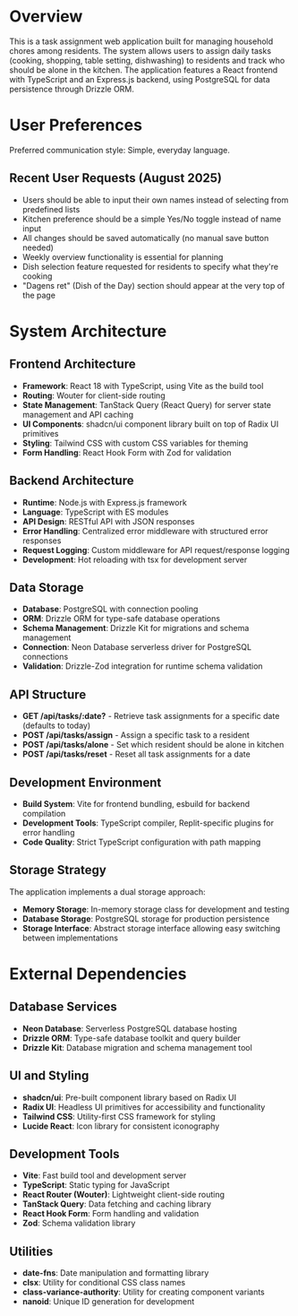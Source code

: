 # Overview

This is a task assignment web application built for managing household chores among residents. The system allows users to assign daily tasks (cooking, shopping, table setting, dishwashing) to residents and track who should be alone in the kitchen. The application features a React frontend with TypeScript and an Express.js backend, using PostgreSQL for data persistence through Drizzle ORM.

# User Preferences

Preferred communication style: Simple, everyday language.

## Recent User Requests (August 2025)
- Users should be able to input their own names instead of selecting from predefined lists
- Kitchen preference should be a simple Yes/No toggle instead of name input
- All changes should be saved automatically (no manual save button needed)
- Weekly overview functionality is essential for planning
- Dish selection feature requested for residents to specify what they're cooking
- "Dagens ret" (Dish of the Day) section should appear at the very top of the page

# System Architecture

## Frontend Architecture
- **Framework**: React 18 with TypeScript, using Vite as the build tool
- **Routing**: Wouter for client-side routing
- **State Management**: TanStack Query (React Query) for server state management and API caching
- **UI Components**: shadcn/ui component library built on top of Radix UI primitives
- **Styling**: Tailwind CSS with custom CSS variables for theming
- **Form Handling**: React Hook Form with Zod for validation

## Backend Architecture
- **Runtime**: Node.js with Express.js framework
- **Language**: TypeScript with ES modules
- **API Design**: RESTful API with JSON responses
- **Error Handling**: Centralized error middleware with structured error responses
- **Request Logging**: Custom middleware for API request/response logging
- **Development**: Hot reloading with tsx for development server

## Data Storage
- **Database**: PostgreSQL with connection pooling
- **ORM**: Drizzle ORM for type-safe database operations
- **Schema Management**: Drizzle Kit for migrations and schema management
- **Connection**: Neon Database serverless driver for PostgreSQL connections
- **Validation**: Drizzle-Zod integration for runtime schema validation

## API Structure
- **GET /api/tasks/:date?** - Retrieve task assignments for a specific date (defaults to today)
- **POST /api/tasks/assign** - Assign a specific task to a resident
- **POST /api/tasks/alone** - Set which resident should be alone in kitchen
- **POST /api/tasks/reset** - Reset all task assignments for a date

## Development Environment
- **Build System**: Vite for frontend bundling, esbuild for backend compilation
- **Development Tools**: TypeScript compiler, Replit-specific plugins for error handling
- **Code Quality**: Strict TypeScript configuration with path mapping

## Storage Strategy
The application implements a dual storage approach:
- **Memory Storage**: In-memory storage class for development and testing
- **Database Storage**: PostgreSQL storage for production persistence
- **Storage Interface**: Abstract storage interface allowing easy switching between implementations

# External Dependencies

## Database Services
- **Neon Database**: Serverless PostgreSQL database hosting
- **Drizzle ORM**: Type-safe database toolkit and query builder
- **Drizzle Kit**: Database migration and schema management tool

## UI and Styling
- **shadcn/ui**: Pre-built component library based on Radix UI
- **Radix UI**: Headless UI primitives for accessibility and functionality
- **Tailwind CSS**: Utility-first CSS framework for styling
- **Lucide React**: Icon library for consistent iconography

## Development Tools
- **Vite**: Fast build tool and development server
- **TypeScript**: Static typing for JavaScript
- **React Router (Wouter)**: Lightweight client-side routing
- **TanStack Query**: Data fetching and caching library
- **React Hook Form**: Form handling and validation
- **Zod**: Schema validation library

## Utilities
- **date-fns**: Date manipulation and formatting library
- **clsx**: Utility for conditional CSS class names
- **class-variance-authority**: Utility for creating component variants
- **nanoid**: Unique ID generation for development